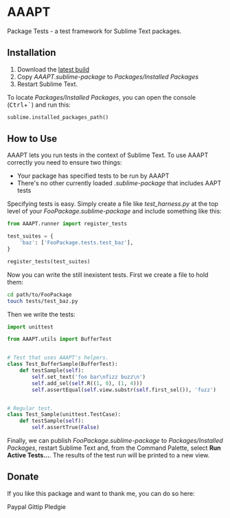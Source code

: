 AAAPT
=====

Package Tests - a test framework for Sublime Text packages.


Installation
------------

1. Download the [latest build](https://bitbucket.org/guillermooo/aaapt/downloads/AAAPT.sublime-package)
2. Copy *AAAPT.sublime-package* to *Packages/Installed Packages*
3. Restart Sublime Text.

To locate *Packages/Installed Packages*, you can open the console (<kbd>Ctrl</kbd>+<kbd>`</kbd>) and run this:

```python
sublime.installed_packages_path()
```


How to Use
----------

AAAPT lets you run tests in the context of Sublime Text. To use AAAPT correctly you need to ensure
two things:

* Your package has specified tests to be run by AAAPT
* There's no other currently loaded *.sublime-package* that includes AAPT tests

Specifying tests is easy. Simply create a file like *test_harness.py* at the top level of your
*FooPackage.sublime-package* and include something like this:

```python
from AAAPT.runner import register_tests

test_suites = {
	'baz': ['FooPackage.tests.test_baz'],
}

register_tests(test_suites)
``` 

Now you can write the still inexistent tests. First we create a file to hold them:

```bash
cd path/to/FooPackage
touch tests/test_baz.py
```

Then we write the tests:

```python
import unittest

from AAAPT.utils import BufferTest


# Test that uses AAAPT's helpers.
class Test_BufferSample(BufferTest):
    def testSample(self):
    	self.set_text('foo bar\nfizz buzz\n')
    	self.add_sel(self.R((1, 0), (1, 4)))	
        self.assertEqual(self.view.substr(self.first_sel()), 'fuzz')


# Regular test.
class Test_Sample(unittest.TestCase):
    def testSample(self):
        self.assertTrue(False)
```

Finally, we can publish *FooPackage.sublime-package* to *Packages/Installed Packages*, restart
Sublime Text and, from the Command Palette, select **Run Active Tests...**. The results of the
test run will be printed to a new view.


Donate
------

If you like this package and want to thank me, you can do so here:

Paypal
Gittip
Pledgie
